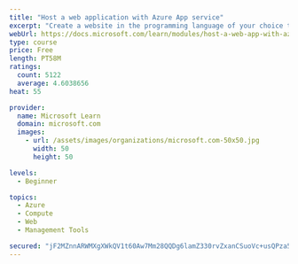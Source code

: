 ```yaml
---
title: "Host a web application with Azure App service"
excerpt: "Create a website in the programming language of your choice through the hosted web app platform in Azure App Service."
webUrl: https://docs.microsoft.com/learn/modules/host-a-web-app-with-azure-app-service/
type: course
price: Free
length: PT58M
ratings:
  count: 5122
  average: 4.6038656
heat: 55

provider:
  name: Microsoft Learn
  domain: microsoft.com
  images:
    - url: /assets/images/organizations/microsoft.com-50x50.jpg
      width: 50
      height: 50

levels:
  - Beginner

topics:
  - Azure
  - Compute
  - Web
  - Management Tools

secured: "jF2MZnnARWMXgXWkQV1t60Aw7Mm28QQDg6lamZ330rvZxanCSuoVc+usQPza563ibLQrKo4WsCTwV6QrJz6Q7Bdb7UL+FzdUdywr/bPnUDZ9AE59I1Tmh0OuCzGIFhUJ8zMwyBvAcLC1QO+cttO/26jMWmHcTypdBMq0jxZfi02iZp2u4dmgDKWAuk/zL0A6Fbslwqqym4BTm04n/zZuP3tl/CLHJPtHXFEjnYrIdmFZI3R4uqbrYc9bA05dFF4E2DuMHVv5sXRkspxoBppDUMTkVQYRtwyi6F7ET9KY2BsfM/ieGfGd7q0Vo1w9/qgOOiYffS8bp0jQIowkplGVU6BqnERgQjt2/JFbJABBcbF4dbXWFJzAgSHPkvwF/Y0ad8WVeaaQpGK+Mv9DucuJC9bIoCAed1n4gQSr7L68oGc=;dmC+JkcRBjWnElNsBiSQyA=="
---
```


